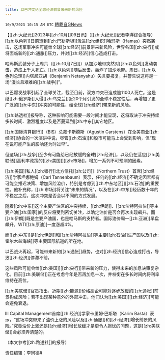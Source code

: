 ```yaml
---
title: 以巴冲突给全球经济前景带来新的风险
---
```

`10/9/2023 10:15 AM UTC` [轉載自GNews](https://gnews.org/articles/1816545)

【[[zh:大纪元]]2023年[[zh:10月]]09日讯】（[[zh:大纪元]]记者李洋综合报导）[[zh:以色列]]日前遭到[[zh:巴勒斯坦]]激进[[zh:组织]]哈玛斯（Hamas）突然袭击，这场军事冲突可能给全球[[zh:经济]]前景带来新风险，世界各国[[zh:央行]]或将面临新的[[zh:通胀]]压力，并对[[zh:经济]]信心造成打击。

哈玛斯武装分子上周六（[[zh:10月7日]]）从加沙地带突然对[[zh:以色列]]发动袭击，造成上千人死亡。[[zh:以色列]]随后反击，轰炸了加沙地带。周日，[[zh:以色列总理]]内塔尼亚胡（Benjamin Netanyahu）矢言要报复，并警告说这将是一场“漫长且艰难的[[zh:战争]]”。

以巴爆发战事引起了全球关注，截至目前，双方冲突已造成逾1100人死亡。这是继[[zh:俄罗斯]]入侵[[zh:乌克兰]]近20个月引发的全球不稳定性后，再增加了更广泛的[[zh:中东]]冲突的可能性，给全球[[zh:经济]]带来新的风险。

[[zh:路透社]]报导称，这种影响可能需要一段时间才能显现，这将取决于冲突持续多长时间、激烈程度以及是否蔓延到[[zh:中东]]其它地区。

[[zh:国际清算银行]]（BIS）总裁卡斯腾斯（Agustin Carstens）在全美商业[[zh:经济]]协会的一次演讲中说，尽管[[zh:石油]]和股市可能马上会受到影响，但“现在说可能产生的影响还为时过早”。

但这场[[zh:战争]]至少有可能给已经放缓的全球[[zh:经济]]，以及仍在适应[[zh:美联储]]高利率政策的[[zh:美国]][[zh:市场]]，增加一系列不可预测的因素。

[[zh:美国]]私人[[zh:银行]]北方信托[[zh:公司]]（Northern Trust）首席[[zh:经济]]学家坦娜鲍姆（Carl Tannenbaum）表示，任何的[[zh:经济]]不确定因素都有可能会推迟决策、增加风险溢价，特别是考虑到[[zh:中东地区]][[zh:石油]]的重要性。他补充称，[[zh:市场]]将关注“未来的情况”，以及在[[zh:中东]]经历数十年的不稳定之后，这次冲突是否会以不同的方式发展。

随着[[zh:中东]]这个主要产油区的冲突持续，[[zh:伊朗]]、[[zh:沙特阿拉伯]]等主要产油[[zh:国家]]的反应将受到密切关注，以确定油价是否会再次出现飙升。而[[zh:伊朗]]既是主要产油国，也是哈马斯的支持者。国际油价周一[[zh:亚洲]]早盘飙升，WTI[[zh:原油]]一度涨超4%。

而[[zh:中东]]是[[zh:伊朗]]和[[zh:沙特阿拉伯]]等主要[[zh:石油]]生产国以及[[zh:霍尔木兹海峡]]等主要国际航道的所在地。

以巴战火再起，可能带来新的[[zh:通胀]]趋势，也对[[zh:经济]]信心造成打击，导致[[zh:经济]]停滞不前。

这些风险可能会给[[zh:美国]][[zh:央行]]带来新的压力，使得未来的加息决策复杂化。目前[[zh:美联储]]正在考虑今年是否再加息一次，并权衡在多长时间内将利率维持在高位。

[[zh:美联储]]官员指出，近期[[zh:能源]]价格高企可能对逐步放缓的[[zh:通胀]]前景构成风险；若不出现某种意外的外部冲击，他们认为[[zh:美国]][[zh:经济]]可能会避免衰退。

III Capital Management首席[[zh:经济]]学家卡里姆‧巴斯塔（Karim Basta）表示，“这场冲突带来了油价上涨的风险以及[[zh:通胀]]和[[zh:经济]]增长前景的风险。”究竟油价上涨还是[[zh:经济]]增长放缓才是更令人担忧的问题，这是[[zh:美联储]]会必须弄清楚的。

（本文参考[[zh:路透社]]的报导）

责任编辑：李同德#
